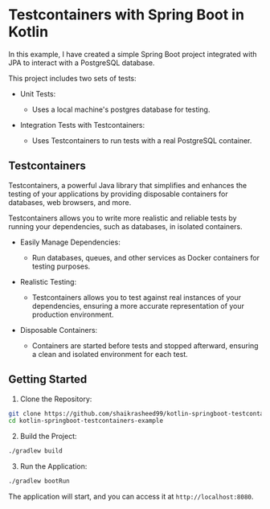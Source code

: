 # Testcontainers with Spring Boot in Kotlin

In this example, I have created a simple Spring Boot project integrated with JPA to interact with a PostgreSQL database.

This project includes two sets of tests:

* Unit Tests:
    * Uses a local machine's postgres database for testing.

* Integration Tests with Testcontainers:
    * Uses Testcontainers to run tests with a real PostgreSQL container.

## Testcontainers

Testcontainers, a powerful Java library that simplifies and enhances the testing of your applications by providing
disposable containers for databases, web browsers, and more.

Testcontainers allows you to write more realistic and reliable tests by running your dependencies, such as databases, in
isolated containers.

* Easily Manage Dependencies:
    * Run databases, queues, and other services as Docker containers for testing purposes.

* Realistic Testing:
    * Testcontainers allows you to test against real instances of your dependencies, ensuring a more accurate
      representation of your production environment.

* Disposable Containers:
    * Containers are started before tests and stopped afterward, ensuring a clean and isolated environment for each
      test.

## Getting Started

1. Clone the Repository:

```bash
git clone https://github.com/shaikrasheed99/kotlin-springboot-testcontainers-example
cd kotlin-springboot-testcontainers-example
```

2. Build the Project:

```bash
./gradlew build
```

3. Run the Application:

```bash
./gradlew bootRun
```

The application will start, and you can access it at `http://localhost:8080`.